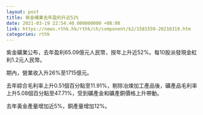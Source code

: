 ```yaml
---
layout: post
title: 紫金礦業去年盈利升近52%
date: 2021-03-19 22:54:40.000000000 +08:00
link: https://news.rthk.hk/rthk/ch/component/k2/1581559-20210319.htm
categories: rthk
---
```


紫金礦業公布，去年盈利65.09億元人民幣，按年上升近52%。每10股派發現金紅利1.2元人民幣。

期內，營業收入升26%至1715億元。

去年綜合毛利率上升0.51個百分點至11.91%，剔除冶煉加工產品後，礦產品毛利率上升5.08個百分點至47.71%，受到礦產金和礦產銅價格上升帶動。

去年黃金產量增加近5%，銅產量增加12%。
